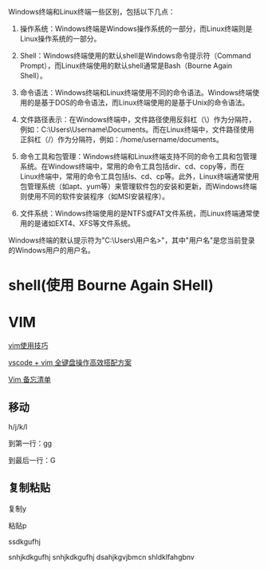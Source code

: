 
Windows终端和Linux终端一些区别，包括以下几点：

1. 操作系统：Windows终端是Windows操作系统的一部分，而Linux终端则是Linux操作系统的一部分。

2. Shell：Windows终端使用的默认shell是Windows命令提示符（Command Prompt），而Linux终端使用的默认shell通常是Bash（Bourne Again Shell）。

3. 命令语法：Windows终端和Linux终端使用不同的命令语法。Windows终端使用的是基于DOS的命令语法，而Linux终端使用的是基于Unix的命令语法。

4. 文件路径表示：在Windows终端中，文件路径使用反斜杠（\）作为分隔符，例如：C:\Users\Username\Documents。而在Linux终端中，文件路径使用正斜杠（/）作为分隔符，例如：/home/username/documents。

5. 命令工具和包管理：Windows终端和Linux终端支持不同的命令工具和包管理系统。在Windows终端中，常用的命令工具包括dir、cd、copy等，而在Linux终端中，常用的命令工具包括ls、cd、cp等。此外，Linux终端通常使用包管理系统（如apt、yum等）来管理软件包的安装和更新，而Windows终端则使用不同的软件安装程序（如MSI安装程序）。

6. 文件系统：Windows终端使用的是NTFS或FAT文件系统，而Linux终端通常使用的是诸如EXT4、XFS等文件系统。


Windows终端的默认提示符为"C:\Users\用户名>"，其中"用户名"是您当前登录的Windows用户的用户名。

# shell(使用 Bourne Again SHell)



# VIM

<a href="https://www.zhihu.com/column/c_1497149473017442304" target="_blank">vim使用技巧</a><br>

<a href="https://zhuanlan.zhihu.com/p/430603620" target="_blank">vscode + vim 全键盘操作高效搭配方案</a><br>

<a href="https://wangchujiang.com/reference/docs/vim.html" target="_blank">Vim 备忘清单</a><br>


## 移动
h/j/k/l

到第一行：gg

到最后一行：G

## 复制粘贴
复制y

粘贴p


ssdkgufhj


snhjkdkgufhj
snhjkdkgufhj
dsahjkgvjbmcn 
shldklfahgbnv